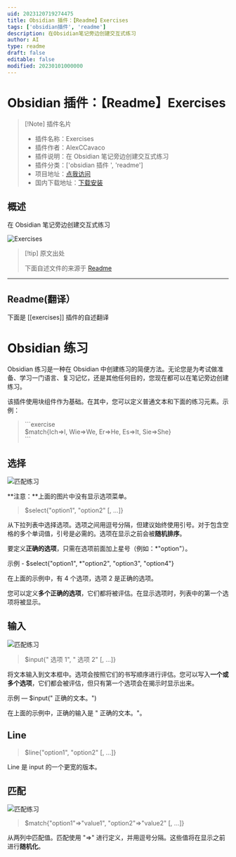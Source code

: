 ```yaml
---
uid: 2023120719274475
title: Obsidian 插件：【Readme】Exercises
tags: ['obsidian插件', 'readme']
description: 在Obsidian笔记旁边创建交互式练习
author: AI
type: readme
draft: false
editable: false
modified: 20230101000000
---
```


# Obsidian 插件：【Readme】Exercises

> [!Note] 插件名片
> - 插件名称：Exercises
> - 插件作者：AlexCCavaco
> - 插件说明：在 Obsidian 笔记旁边创建交互式练习
> - 插件分类：['obsidian 插件 ', 'readme']
> - 项目地址：[点我访问](https://github.com/AlexCCavaco/obsidian-exercises)
> - 国内下载地址：[下载安装](https://pkmer.cn/products/plugin/pluginMarket/?exercises)

## 概述

在 Obsidian 笔记旁边创建交互式练习

![Exercises](https://cdn.pkmer.cn/covers/exercises.gif!pkmer)

> [!tip] 原文出处
>
>下面自述文件的来源于 [Readme](https://ghproxy.net/https://raw.githubusercontent.com/AlexCCavaco/obsidian-exercises/master/README.md)
>

---

## Readme(翻译）

下面是 [[exercises]] 插件的自述翻译

# Obsidian 练习

Obsidian 练习是一种在 Obsidian 中创建练习的简便方法。无论您是为考试做准备、学习一门语言、复习记忆，还是其他任何目的，您现在都可以在笔记旁边创建练习。

该插件使用块组件作为基础。在其中，您可以定义普通文本和下面的练习元素。示例：

> \```exercise
> <br/>$match{Ich=>I, Wie=>We, Er=>He, Es=>It, Sie=>She}
> <br/>\```

## 选择

![匹配练习](https://cdn.pkmer.cn/covers/exercises_2_0.gif!pkmer)

**注意：**上面的图片中没有显示选项菜单。

>$select{"option1", "option2" [, …]}

从下拉列表中选择选项。选项之间用逗号分隔，但建议始终使用引号。对于包含空格的多个单词值，引号是必需的。选项在显示之前会被**随机排序**。

要定义**正确的选项**，只需在选项前面加上星号（例如：\*"option"）。

示例 - $select{"option1", \*"option2", "option3", "option4"}

在上面的示例中，有 4 个选项，选项 2 是正确的选项。

您可以定义**多个正确的选项**，它们都将被评估。在显示选项时，列表中的第一个选项将被显示。

## 输入

![匹配练习](https://cdn.pkmer.cn/covers/exercises_2_1.gif!pkmer)

>$input{" 选项 1", " 选项 2" [, …]}

将文本输入到文本框中。选项会按照它们的书写顺序进行评估。您可以写入**一个或多个选项**，它们都会被评估，但只有第一个选项会在揭示时显示出来。

示例 — $input(" 正确的文本。")

在上面的示例中，正确的输入是 " 正确的文本。"。

## Line

>$line{"option1", "option2" [, …]}

Line 是 input 的一个更宽的版本。

## 匹配

![匹配练习](https://cdn.pkmer.cn/covers/exercises_2_2.gif!pkmer)

>$match{"option1"=>"value1", "option2"=>"value2" [, …]}

从两列中匹配值。匹配使用 "=>" 进行定义，并用逗号分隔。这些值将在显示之前进行**随机化**。
